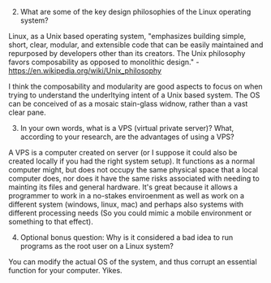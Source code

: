 2) What are some of the key design philosophies of the Linux operating system?

Linux, as a Unix based operating system, "emphasizes building simple, short, clear, modular, and extensible code that can be easily maintained and repurposed by developers other than its creators. The Unix philosophy favors composability as opposed to monolithic design." -https://en.wikipedia.org/wiki/Unix_philosophy

I think the composability and modularity are good aspects to focus on when trying to understand the underltying intent of a Unix based system. The OS can be conceived of as a mosaic stain-glass widnow, rather than a vast clear pane.

3) In your own words, what is a VPS (virtual private server)? What, according to your research, are the advantages of using a VPS?

A VPS is a computer created on server (or I suppose it could also be created locally if you had the right system setup). It functions as a normal computer might, but does not occupy the same physical space that a local computer does, nor does it have the same risks associated with needing to mainting its files and general hardware. It's great because it allows a programmer to work in a no-stakes enviroenment as well as work on a different system (windows, linux, mac) and perhaps also systems with different processing needs (So you could mimic a mobile environment or something to that effect).

4) Optional bonus question: Why is it considered a bad idea to run programs as the root user on a Linux system?

You can modify the actual OS of the system, and thus corrupt an essential function for your computer. Yikes.
